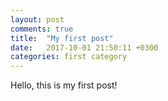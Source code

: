 ```yaml
---
layout: post
comments: true
title:  "My first post"
date:   2017-10-01 21:50:11 +0300
categories: first category
---
```

Hello, this is my first post!